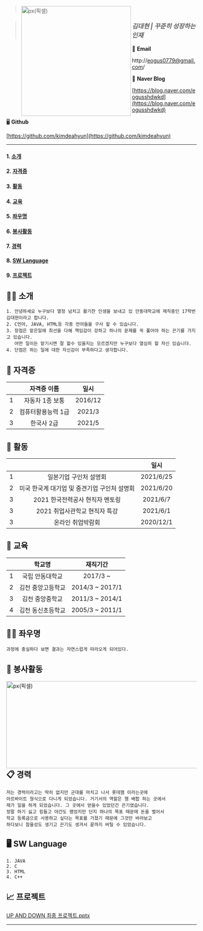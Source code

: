 > <img src="https://user-images.githubusercontent.com/55431809/123609091-5292fe80-d83a-11eb-971d-b8d199eb81a5.JPG" width="290px" height="290px" title="px(픽셀)" align="left"></img><br/>

>  ### ***김대현  | 꾸준히 성장하는 인재***

📧  **Email**

http://eogus0779@gmail.com/

📙  **Naver Blog**

[https://blog.naver.com/eogusshdwkd](https://blog.naver.com/eogusshdwkd)

🖥  **Github**

[https://github.com/kimdeahyun](https://github.com/kimdeahyun)

<hr/>

#### 1. [소개](https://github.com/kimdeahyun/softwareFolio/blob/main/README.md#%EF%B8%8F-%EC%86%8C%EA%B0%9C)
#### 2. [자격증](https://github.com/kimdeahyun/softwareFolio/blob/main/README.md#-%EC%9E%90%EA%B2%A9%EC%A6%9D)
#### 3. [활동](https://github.com/kimdeahyun/softwareFolio/blob/main/README.md#-%ED%99%9C%EB%8F%99)
#### 4. [교육](https://github.com/kimdeahyun/softwareFolio/blob/main/README.md#-%EA%B5%90%EC%9C%A1)
#### 5. [좌우명](https://github.com/kimdeahyun/softwareFolio/blob/main/README.md#-%EC%A2%8C%EC%9A%B0%EB%AA%85)
#### 6. [봉사활동](https://github.com/kimdeahyun/softwareFolio/blob/main/README.md#-%EB%B4%89%EC%82%AC%ED%99%9C%EB%8F%99)
#### 7. [경력](https://github.com/kimdeahyun/softwareFolio/blob/main/README.md#-%EA%B2%BD%EB%A0%A5)
#### 8. [SW Language](https://github.com/kimdeahyun/softwareFolio/blob/main/README.md#-sw-language)
#### 9. [프로젝트](https://github.com/kimdeahyun/softwareFolio/blob/main/README.md#-%ED%94%84%EB%A1%9C%EC%A0%9D%ED%8A%B8)


## 🙋‍♀️ 소개

```
1. 안녕하세요 누구보다 열정 넘치고 활기찬 인생을 보내고 있 안동대학교에 재직중인 17학번 김대현이라고 합니다.
2. C언어, JAVA, HTML등 각종 언어들을 구사 할 수 있습니다.
3. 장점은 맡은일에 최선을 다해 책임감이 강하고 하나의 문제를 꼭 풀어야 하는 끈기를 가지고 있습니다. 
   어떤 일이든 맡기시면 잘 할수 있을지는 모르겠지만 누구보다 열심히 할 자신 있습니다.
4. 단점은 하는 일에 대한 자신감이 부족하다고 생각합니다.
```

## 📜 자격증

| | 자격증 이름 | 일시 | 
| :-: | :-: | :-: | 
| 1 | 자동차 1종 보통 | 2016/12 |
| 2 | 컴퓨터활용능력 1급  | 2021/3 | 
| 3 | 한국사 2급 | 2021/5 |

## 🧩 활동

| |  | 일시 | 
| :-: | :-: | :-: | 
| 1 | 일본기업 구인처 설명회 | 2021/6/25 |
| 2 | 미국 한국계 대기업 및 중견기업 구인처 설명회 | 2021/6/20 | 
| 3 | 2021 한국전력공사 현직자 멘토링 | 2021/6/7 | 
| 3 | 2021 취업사관학교 현직자 특강 | 2021/6/1 | 
| 3 | 온라인 취업박람회 | 2020/12/1 | 

## 🏫 교육

| | 학교명 | 재직기간 | 
| :-: | :-: | :-: | 
| 1 | 국립 안동대학교 | 2017/3 ~ |
| 2 | 김천 중앙고등학교 | 2014/3 ~ 2017/1 | 
| 3 | 김천 중앙중학교 | 2011/3 ~ 2014/1 | 
| 4 | 김천 동신초등학교 | 2005/3 ~ 2011/1 | 

## 👊🏼 좌우명

```
과정에 충실하다 보면 결과는 자연스럽게 따라오게 되어있다.
```

## 🧸 봉사활동

<img src="https://user-images.githubusercontent.com/55431809/123637226-bd533280-d858-11eb-8759-5b9bea68b9fc.JPG" width="980px" height="230px" title="px(픽셀)" align="left"></img><br/>


## 📋 경력

```
저는 경력이라고는 딱히 없지만 군대를 마치고 나서 롯데햄 이라는곳에 
아르바이트 형식으로 다니게 되었습니다. 거기서의 역할은 햄 배합 하는 곳에서
제가 일을 하게 되었습니다. 그 곳에서 얻을수 있었던건 끈기였습니다. 
정말 하기 싫고 힘들고 야간도 했었지만 단지 하나의 목표 때문에 돈을 벌어서
학교 등록금으로 사용하고 싶다는 목표를 가졌기 때문에 그것만 바라보고
하다보니 참을성도 생기고 끈기도 생겨서 끝까지 버틸 수 있었습니다. 
```

## 🖥 SW Language

```
1. JAVA
2. C
3. HTML
4. C++
```

## 📈 프로젝트 

[UP AND DOWN 최종 프로젝트.pptx](https://github.com/kimdeahyun/Engineering-Comm./files/6737256/UP.AND.DOWN.pptx)

<hr/>
